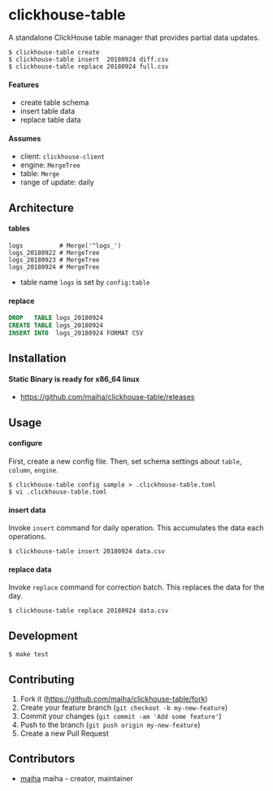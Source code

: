 # clickhouse-table

A standalone ClickHouse table manager that provides partial data updates.

```console
$ clickhouse-table create
$ clickhouse-table insert  20180924 diff.csv
$ clickhouse-table replace 20180924 full.csv
```

#### Features
- create table schema
- insert table data
- replace table data

#### Assumes
- client: `clickhouse-client`
- engine: `MergeTree`
- table: `Merge`
- range of update: daily

## Architecture

#### tables
```
logs          # Merge('^logs_')
logs_20180922 # MergeTree
logs_20180923 # MergeTree
logs_20180924 # MergeTree
```
- table name `logs` is set by `config:table`

#### replace
```sql
DROP   TABLE logs_20180924
CREATE TABLE logs_20180924
INSERT INTO  logs_20180924 FORMAT CSV
```

## Installation

#### Static Binary is ready for x86_64 linux

- https://github.com/maiha/clickhouse-table/releases

## Usage

#### configure

First, create a new config file. 
Then, set schema settings about `table`, `column`, `engine`.

```console
$ clickhouse-table config sample > .clickhouse-table.toml
$ vi .clickhouse-table.toml
```

#### insert data

Invoke `insert` command for daily operation. 
This accumulates the data each operations.

```console
$ clickhouse-table insert 20180924 data.csv
```

#### replace data

Invoke `replace` command for correction batch.
This replaces the data for the day.

```console
$ clickhouse-table replace 20180924 data.csv
```

## Development

```console
$ make test
```

## Contributing

1. Fork it (<https://github.com/maiha/clickhouse-table/fork>)
2. Create your feature branch (`git checkout -b my-new-feature`)
3. Commit your changes (`git commit -am 'Add some feature'`)
4. Push to the branch (`git push origin my-new-feature`)
5. Create a new Pull Request

## Contributors

- [maiha](https://github.com/maiha) maiha - creator, maintainer
